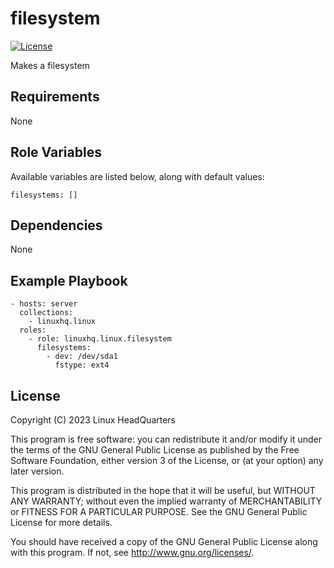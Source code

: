 # filesystem

[![License](https://img.shields.io/badge/license-GPLv3-lightgreen)](https://www.gnu.org/licenses/gpl-3.0.en.html#license-text)

Makes a filesystem

## Requirements

None

## Role Variables

Available variables are listed below, along with default values:

    filesystems: []

## Dependencies

None

## Example Playbook

    - hosts: server
      collections:
        - linuxhq.linux
      roles:
        - role: linuxhq.linux.filesystem
          filesystems:
            - dev: /dev/sda1
              fstype: ext4

## License

Copyright (C) 2023 Linux HeadQuarters

This program is free software: you can redistribute it and/or modify
it under the terms of the GNU General Public License as published by
the Free Software Foundation, either version 3 of the License, or
(at your option) any later version.

This program is distributed in the hope that it will be useful,
but WITHOUT ANY WARRANTY; without even the implied warranty of
MERCHANTABILITY or FITNESS FOR A PARTICULAR PURPOSE. See the
GNU General Public License for more details.

You should have received a copy of the GNU General Public License
along with this program. If not, see <http://www.gnu.org/licenses/>.
